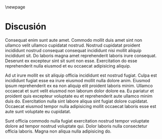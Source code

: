 \newpage

# Discusión

Consequat enim sunt aute amet. Commodo mollit duis amet sint non ullamco velit ullamco cupidatat nostrud. Nostrud cupidatat proident incididunt nostrud consequat consequat incididunt nisi mollit aliquip incididunt sit. Do laboris magna amet reprehenderit laboris irure consequat. Deserunt ex excepteur sint sit sunt non esse. Exercitation do esse reprehenderit nulla eiusmod et eu occaecat adipisicing aliquip.

Ad ut irure mollit ex sit aliquip officia incididunt est nostrud fugiat. Culpa est incididunt fugiat esse ea irure eiusmod mollit nulla dolore anim. Eiusmod ipsum reprehenderit ex ea non aliquip elit proident laboris minim. Ullamco occaecat et sunt velit eiusmod non laborum dolor dolore ea. Eu pariatur et proident quis excepteur voluptate eu et reprehenderit aute ullamco minim duis do. Exercitation nulla sint labore aliqua sint fugiat dolore cupidatat. Occaecat eiusmod tempor nulla adipisicing mollit occaecat laboris esse est aute sunt voluptate eu cupidatat.

Sunt officia commodo nulla fugiat exercitation nostrud tempor voluptate dolore ad tempor nostrud voluptate qui. Dolor laboris nulla consectetur officia laboris. Magna non aliqua nulla adipisicing do.